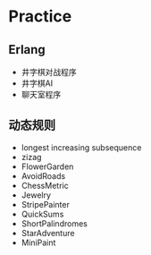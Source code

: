 Practice
========

## Erlang
* 井字棋对战程序
* 井字棋AI
* 聊天室程序

## 动态规则 
* longest increasing subsequence
* zizag
* FlowerGarden
* AvoidRoads
* ChessMetric
* Jewelry
* StripePainter
* QuickSums
* ShortPalindromes
* StarAdventure
* MiniPaint

